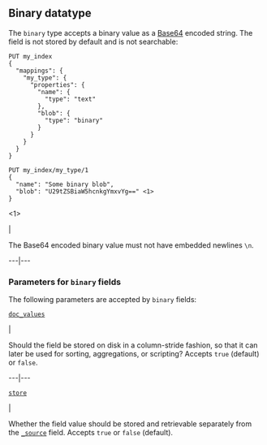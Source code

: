 ## Binary datatype

The `binary` type accepts a binary value as a [Base64](https://en.wikipedia.org/wiki/Base64) encoded string. The field is not stored by default and is not searchable:
    
    
    PUT my_index
    {
      "mappings": {
        "my_type": {
          "properties": {
            "name": {
              "type": "text"
            },
            "blob": {
              "type": "binary"
            }
          }
        }
      }
    }
    
    PUT my_index/my_type/1
    {
      "name": "Some binary blob",
      "blob": "U29tZSBiaW5hcnkgYmxvYg==" <1>
    }

<1>

| 

The Base64 encoded binary value must not have embedded newlines `\n`.   
  
---|---  
  
### Parameters for `binary` fields

The following parameters are accepted by `binary` fields:

[`doc_values`](doc-values.html)

| 

Should the field be stored on disk in a column-stride fashion, so that it can later be used for sorting, aggregations, or scripting? Accepts `true` (default) or `false`.   
  
---|---  
  
[`store`](mapping-store.html)

| 

Whether the field value should be stored and retrievable separately from the [`_source`](mapping-source-field.html) field. Accepts `true` or `false` (default). 
